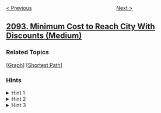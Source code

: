 <!--|This file generated by command(leetcode description); DO NOT EDIT.    |-->
<!--+----------------------------------------------------------------------+-->
<!--|@author    awesee <openset.wang@gmail.com>                           |-->
<!--|@link      https://github.com/awesee                                 |-->
<!--|@home      https://github.com/awesee/leetcode                        |-->
<!--+----------------------------------------------------------------------+-->

[< Previous](../find-all-people-with-secret "Find All People With Secret")
　　　　　　　　　　　　　　　　
[Next >](../finding-3-digit-even-numbers "Finding 3-Digit Even Numbers")

## [2093. Minimum Cost to Reach City With Discounts (Medium)](https://leetcode.com/problems/minimum-cost-to-reach-city-with-discounts "")



### Related Topics
  [[Graph](../../tag/graph/README.md)]
  [[Shortest Path](../../tag/shortest-path/README.md)]

### Hints
<details>
<summary>Hint 1</summary>
Try to construct a graph out of highways. What type of graph is this?
</details>

<details>
<summary>Hint 2</summary>
We essentially need to find the minimum distance to get from node 0 to node n - 1 in an undirected weighted graph. What algorithm should we use to do this?
</details>

<details>
<summary>Hint 3</summary>
Use Dijkstra's algorithm to find the minimum weight path. Keep track of the minimum distance to each vertex with d discounts left
</details>
